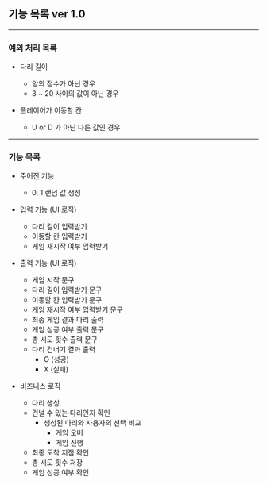 ## 기능 목록 ver 1.0

<hr>

### 예외 처리 목록
- 다리 길이
  - 양의 정수가 아닌 경우
  - 3 ~ 20 사이의 값이 아닌 경우


- 플레이어가 이동할 칸
  - U or D 가 아닌 다른 값인 경우

<hr>

### 기능 목록

- 주어진 기능
  - 0, 1 랜덤 값 생성

 
- 입력 기능 (UI 로직)
  - 다리 길이 입력받기
  - 이동할 칸 입력받기
  - 게임 재시작 여부 입력받기
  

- 출력 기능 (UI 로직)
  - 게임 시작 문구
  - 다리 길이 입력받기 문구
  - 이동할 칸 입력받기 문구
  - 게임 재시작 여부 입력받기 문구
  - 최종 게임 결과 다리 출력
  - 게임 성공 여부 출력 문구
  - 총 시도 횟수 출력 문구
  - 다리 건너기 결과 출력
    - O (성공)
    - X (실패)


- 비즈니스 로직
  - 다리 생성
  - 건널 수 있는 다리인지 확인
    - 생성된 다리와 사용자의 선택 비교
      - 게임 오버
      - 게임 진행
  - 최종 도착 지점 확인
  - 총 시도 횟수 저장
  - 게임 성공 여부 확인
